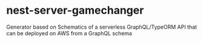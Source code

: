 # nest-server-gamechanger
Generator based on Schematics of a serverless GraphQL/TypeORM API that can be deployed on AWS from a GraphQL schema
